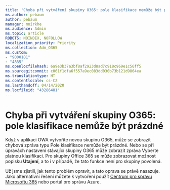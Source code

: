 ```yaml
---
title: 'Chyba při vytváření skupiny O365: pole klasifikace nemůže být prázdné'
ms.author: pebaum
author: pebaum
manager: mnirkhe
ms.audience: Admin
ms.topic: article
ROBOTS: NOINDEX, NOFOLLOW
localization_priority: Priority
ms.collection: Adm_O365
ms.custom:
- "9000181"
- "4835"
ms.openlocfilehash: 6a9e3b37a3bf8af2923d8ad7c918c969e1c56ff5
ms.sourcegitcommit: c061f1dfa6f557a9ec083dd030b73b121d9864ea
ms.translationtype: HT
ms.contentlocale: cs-CZ
ms.lasthandoff: 04/14/2020
ms.locfileid: "43286481"
---
```

# <a name="error-creating-o365-groups-the-classification-field-cant-be-empty"></a>Chyba při vytváření skupiny O365: pole klasifikace nemůže být prázdné

Když v aplikaci OWA vytvoříte novou skupinu O365, může se zobrazit chybová zpráva typu Pole klasifikace nemůže být prázdné.  Nebo se při úpravách nastavení stávající skupiny O365 může zobrazit zpráva Vyberte platnou klasifikaci.   Pro skupiny Office 365 se může zobrazovat možnost popisku **Utajení**, a to i v případě, že tato funkce není pro skupiny povolená.

Už jsme zjistili, jak tento problém opravit, a tato oprava se právě nasazuje.  Jako alternativní řešení můžete k vytvoření použít [Centrum pro správu Microsoftu 365](https://docs.microsoft.com/microsoft-365/admin/create-groups/create-groups?view=o365-worldwide) nebo portál pro správu Azure.
